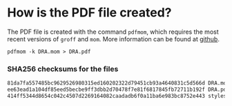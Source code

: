 # How is the PDF file created?
The PDF file is created with the command `pdfmom`, which requires the most recent versions of `groff` and `mom`.
More information can be found at [github](https://github.com/0xR3V/Bibles).

```shell
pdfmom -k DRA.mom > DRA.pdf
```

### SHA256 checksums for the files
```txt
81da7fa557485bc9629526980315ed160202322d79451cb93a4640831c5d566d DRA.mom
ee63ead1a104df85eed5becbe9ff3dbb2d70478f7e81f6817845fb72711b192f DRA.pdf
414ff5344d8654c042c4507d2269164082caadadb6f0a11ba6e983bc8752e443 stylesheet.mom
```

<!-- 52ea6cca75fbc0f4a10d3ac6e99e16d1 -->
